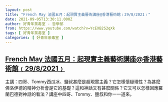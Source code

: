 ```yaml
---
layout: post
title: "French May 法國五月：起現實主義藝術講座@香港藝術館﹙29/8/2021﹚"
date: 2021-09-05T13:30:11.000Z
author: 好青年荼毒室 - 哲學部
from: https://www.youtube.com/watch?v=YcEXB2S2qXk
tags: [ 好青年荼毒室 ]
categories: [ 好青年荼毒室 ]
---
```

<!--1630848611000-->
[French May 法國五月：起現實主義藝術講座@香港藝術館﹙29/8/2021﹚](https://www.youtube.com/watch?v=YcEXB2S2qXk)
------

<div>
主講：四哥、Tommy西瓜冰、鹽叔甚麼是超現實主義？它怎樣懷疑理性？為甚麼佛洛伊德的精神分析會是它的基礎？這和神話又有甚麼關係？它又可以怎樣回應羅蘭巴德對神話的看法？講座中四哥、Tommy、鹽叔和你一一道來。
</div>
